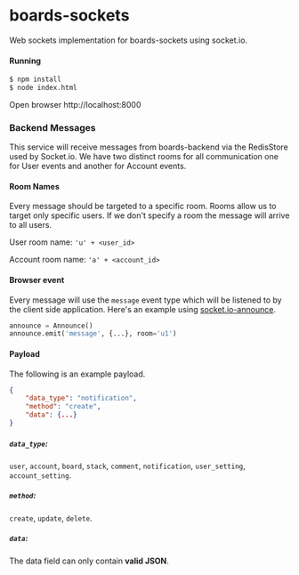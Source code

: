# boards-sockets

Web sockets implementation for boards-sockets using socket.io.

#### Running

```bash
$ npm install
$ node index.html
```

Open browser http://localhost:8000


### Backend Messages
This service will receive messages from boards-backend via the RedisStore used by Socket.io. We have two distinct rooms for all communication one for User events and another for Account events.


#### Room Names
Every message should be targeted to a specific room. Rooms allow us to target only specific users. If we don't specify a room the message will arrive to all users.

User room name: `'u' + <user_id>`

Account room name: `'a' + <account_id>`


#### Browser event
Every message will use the `message` event type which will be listened to by the client side application. Here's an example using [socket.io-announce](https://github.com/GetBlimp/socket.io-announce).

```python
announce = Announce()
announce.emit('message', {...}, room='u1')
```


#### Payload
The following is an example payload.

```json
{
	"data_type": "notification",
	"method": "create",
	"data": {...}
}
```


##### `data_type`:
`user`, `account`, `board`, `stack`, `comment`, `notification`, `user_setting`, `account_setting`.



##### `method`:
`create`, `update`, `delete`.


##### `data`:
The data field can only contain **valid JSON**.